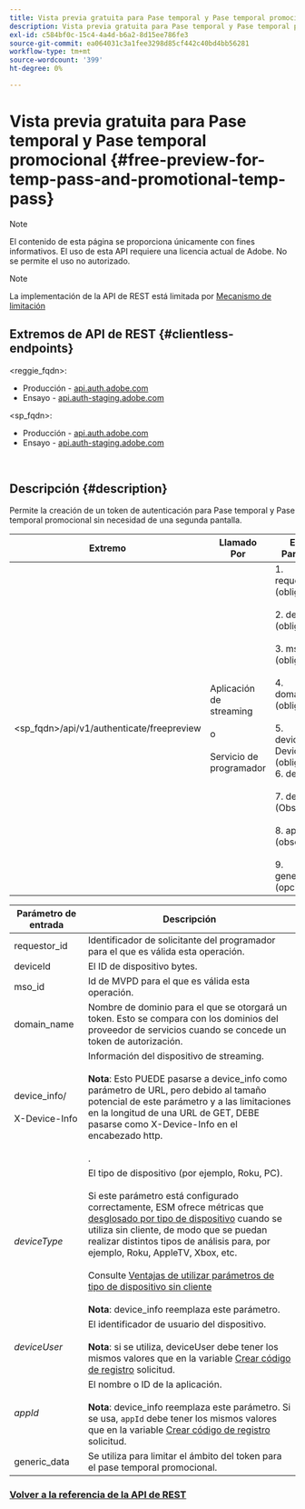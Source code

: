 ```yaml
---
title: Vista previa gratuita para Pase temporal y Pase temporal promocional
description: Vista previa gratuita para Pase temporal y Pase temporal promocional
exl-id: c584bf0c-15c4-4a4d-b6a2-8d15ee786fe3
source-git-commit: ea064031c3a1fee3298d85cf442c40bd4bb56281
workflow-type: tm+mt
source-wordcount: '399'
ht-degree: 0%

---
```


# Vista previa gratuita para Pase temporal y Pase temporal promocional {#free-preview-for-temp-pass-and-promotional-temp-pass}

>[!NOTE]
>
>El contenido de esta página se proporciona únicamente con fines informativos. El uso de esta API requiere una licencia actual de Adobe. No se permite el uso no autorizado.

>[!NOTE]
>
> La implementación de la API de REST está limitada por [Mecanismo de limitación](/help/authentication/throttling-mechanism.md)

## Extremos de API de REST {#clientless-endpoints}

&lt;reggie_fqdn>:

* Producción - [api.auth.adobe.com](http://api.auth.adobe.com/)
* Ensayo - [api.auth-staging.adobe.com](http://api.auth-staging.adobe.com/)

&lt;sp_fqdn>:

* Producción - [api.auth.adobe.com](http://api.auth.adobe.com/)
* Ensayo - [api.auth-staging.adobe.com](http://api.auth-staging.adobe.com/)

</br>

## Descripción {#description}

Permite la creación de un token de autenticación para Pase temporal y Pase temporal promocional sin necesidad de una segunda pantalla.


| Extremo | Llamado  </br>Por | Entrada   </br>Parámetros | HTTP  </br>Método | Respuesta | HTTP  </br>Respuesta |
| --- | --- | --- | --- | --- | --- |
| &lt;sp_fqdn>/api/v1/authenticate/freepreview | Aplicación de streaming</br></br>o</br></br>Servicio de programador | 1. requestor_id (obligatorio)</br>    </br>2.  deviceId (obligatorio)</br>    </br>3.  mso_id (obligatorio)</br>    </br>4.  domain_name (obligatorio)</br>    </br>5.  device_info/X-Device-Info (obligatorio)</br>6.  deviceType</br>    </br>7.  deviceUser (Obsoleto)</br>    </br>8.  appId (obsoleto)</br>    </br>9.  generic_data (opcional) | POST | La respuesta correcta será un 204 Sin contenido, que indica que el token se creó correctamente y está listo para usarse en los flujos de autenticación. | 204 - Sin contenido   </br>400: Solicitud incorrecta |

<div>


| Parámetro de entrada | Descripción |
| --- | --- |
| requestor_id | Identificador de solicitante del programador para el que es válida esta operación. |
| deviceId | El ID de dispositivo bytes. |
| mso_id | Id de MVPD para el que es válida esta operación. |
| domain_name | Nombre de dominio para el que se otorgará un token. Esto se compara con los dominios del proveedor de servicios cuando se concede un token de autorización. |
| device_info/</br></br>X-Device-Info | Información del dispositivo de streaming.</br></br>**Nota**: Esto PUEDE pasarse a device_info como parámetro de URL, pero debido al tamaño potencial de este parámetro y a las limitaciones en la longitud de una URL de GET, DEBE pasarse como X-Device-Info en el encabezado http. </br></br><!--See the full details in [Passing Device and Connection Information](http://tve.helpdocsonline.com/passing-device-information)-->. |
| _deviceType_ | El tipo de dispositivo (por ejemplo, Roku, PC).</br></br>Si este parámetro está configurado correctamente, ESM ofrece métricas que [desglosado por tipo de dispositivo](/help/authentication/entitlement-service-monitoring-overview.md#clientless_device_type) cuando se utiliza sin cliente, de modo que se puedan realizar distintos tipos de análisis para, por ejemplo, Roku, AppleTV, Xbox, etc.</br></br>Consulte [Ventajas de utilizar parámetros de tipo de dispositivo sin cliente ](/help/authentication/benefits-of-using-the-clientless-devicetype-parameter-in-pass-metrics.md)</br></br>**Nota**: device_info reemplaza este parámetro. |
| _deviceUser_ | El identificador de usuario del dispositivo.</br></br>**Nota**: si se utiliza, deviceUser debe tener los mismos valores que en la variable [Crear código de registro](/help/authentication/registration-code-request.md) solicitud. |
| _appId_ | El nombre o ID de la aplicación. </br></br>**Nota**: device_info reemplaza este parámetro. Si se usa, `appId` debe tener los mismos valores que en la variable [Crear código de registro](/help/authentication/registration-code-request.md) solicitud. |
| generic_data | Se utiliza para limitar el ámbito del token para el pase temporal promocional. |


### [Volver a la referencia de la API de REST](/help/authentication/rest-api-reference.md)
